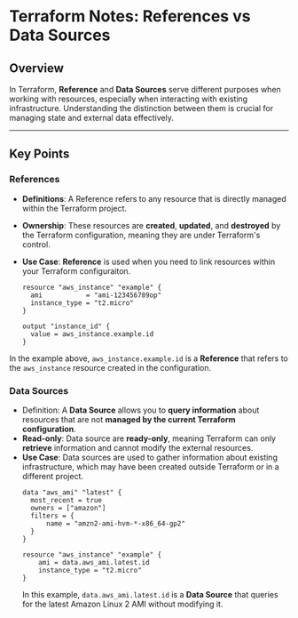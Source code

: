 # Terraform Notes: References vs Data Sources

## Overview

In Terraform, **Reference** and **Data Sources** serve different purposes when working with resources, especially when
interacting with existing infrastructure. Understanding the distinction between them is crucial for managing state and
external data effectively.

--- 

## Key Points

### References

* **Definitions**: A Reference refers to any resource that is directly managed within the Terraform project.
* **Ownership**: These resources are **created**, **updated**, and **destroyed** by the Terraform configuration, meaning
  they are under Terraform's control.
* **Use Case**: **Reference** is used when you need to link resources within your Terraform configuraiton.

    ```hcl
    resource "aws_instance" "example" {
      ami           = "ami-123456789op"
      instance_type = "t2.micro"
    }
    
    output "instance_id" {
      value = aws_instance.example.id
    }
    ```

In the example above, `aws_instance.example.id` is a **Reference** that refers to the `aws_instance` resource created in
the configuration.

### Data Sources

* Definition: A **Data Source** allows you to **query information** about resources that are not **managed by the
  current Terraform configuration**.
* **Read-only**: Data source are **ready-only**, meaning Terraform can only **retrieve** information and cannot modify
  the external resources.
* **Use Case**: Data sources are used to gather information about existing infrastructure, which may have been created
  outside Terraform or in a different project.  
    ```hcl
    data "aws_ami" "latest" {
      most_recent = true 
      owners = ["amazon"]
      filters = {
          name = "amzn2-ami-hvm-*-x86_64-gp2"
      }
    }
  
    resource "aws_instance" "example" {
        ami = data.aws_ami.latest.id 
        instance_type = "t2.micro"
    }
    ```
  In this example, `data.aws_ami.latest.id` is a **Data Source** that queries for the latest Amazon Linux 2 AMI without modifying it. 